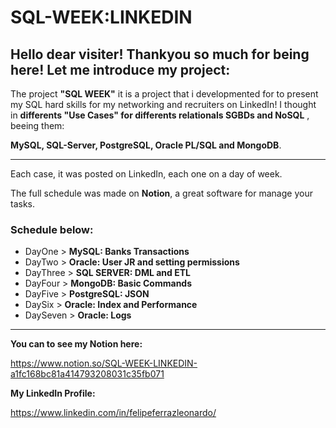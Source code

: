 # SQL-WEEK:LINKEDIN
## Hello dear visiter! Thankyou so much for being here! Let me introduce my project:

The project **"SQL WEEK"** it is a project that i developmented for to present my SQL hard skills for my networking and recruiters on LinkedIn! I thought in **differents "Use Cases" for differents relationals SGBDs and NoSQL** , beeing them: 

**MySQL, SQL-Server, PostgreSQL, Oracle PL/SQL and MongoDB**. 

---
Each case, it was posted on LinkedIn, each one on a day of week.

The full schedule was made on **Notion**, a great software for manage your tasks.

### **Schedule below:**

- DayOne > **MySQL: Banks Transactions**
- DayTwo > **Oracle: User JR and setting permissions**
- DayThree > **SQL SERVER: DML and ETL**
- DayFour > **MongoDB: Basic Commands**
- DayFive > **PostgreSQL: JSON**
- DaySix > **Oracle: Index and Performance**
- DaySeven > **Oracle: Logs**
---
**You can to see my Notion here:** 

https://www.notion.so/SQL-WEEK-LINKEDIN-a1fc168bc81a414793208031c35fb071

**My LinkedIn Profile:**

https://www.linkedin.com/in/felipeferrazleonardo/